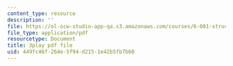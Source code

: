 ```yaml
---
content_type: resource
description: ''
file: https://ol-ocw-studio-app-qa.s3.amazonaws.com/courses/6-001-structure-and-interpretation-of-computer-programs-spring-2005/449fc46f264e5f94d2151e42b5fb7b60_qp05AtXbOP0.pdf
file_type: application/pdf
resourcetype: Document
title: 3play pdf file
uid: 449fc46f-264e-5f94-d215-1e42b5fb7b60
---
```

